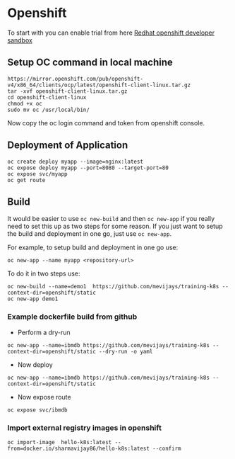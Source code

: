 # Openshift 
To start with you can enable trial from here [Redhat openshift developer sandbox ](https://developers.redhat.com/developer-sandbox)
## Setup OC command in local machine
```
https://mirror.openshift.com/pub/openshift-v4/x86_64/clients/ocp/latest/openshift-client-linux.tar.gz
tar -xvf openshift-client-linux.tar.gz
cd openshift-client-linux
chmod +x oc
sudo mv oc /usr/local/bin/
```
Now copy the oc login command and token from openshift console.


## Deployment of Application
```
oc create deploy myapp --image=nginx:latest
oc expose deploy myapp --port=8080 --target-port=80
oc expose svc/myapp
oc get route
```
## Build
It would be easier to use ``oc new-build`` and then ``oc new-app`` if you really need to set this up as two steps for some reason. If you just want to setup the build and deployment in one go, just use ``oc new-app``.

For example, to setup build and deployment in one go use:
```
oc new-app --name myapp <repository-url>
```
To do it in two steps use:
```
oc new-build --name=demo1  https://github.com/mevijays/training-k8s --context-dir=openshift/static
oc new-app demo1
```
### Example dockerfile build from github 
- Perform a dry-run
```
oc new-app --name=ibmdb https://github.com/mevijays/training-k8s --context-dir=openshift/static --dry-run -o yaml
```
- Now deploy 
```
oc new-app --name=ibmdb https://github.com/mevijays/training-k8s --context-dir=openshift/static 
```
- Now expose route 
```
oc expose svc/ibmdb
```
### Import external registry images in openshift
```
oc import-image  hello-k8s:latest --from=docker.io/sharmavijay86/hello-k8s:latest --confirm
```
